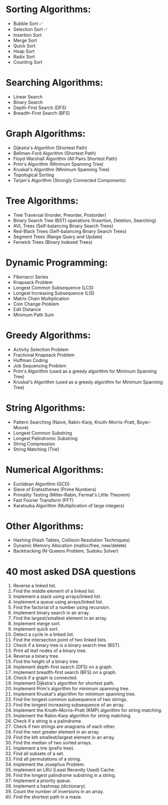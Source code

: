
# Sorting Algorithms:

- Bubble Sort ✅
- Selection Sort ✅
- Insertion Sort
- Merge Sort
- Quick Sort
- Heap Sort
- Radix Sort
- Counting Sort
# Searching Algorithms:

- Linear Search
- Binary Search
- Depth-First Search (DFS)
- Breadth-First Search (BFS)
# Graph Algorithms:

- Dijkstra's Algorithm (Shortest Path)
- Bellman-Ford Algorithm (Shortest Path)
- Floyd-Warshall Algorithm (All Pairs Shortest Path)
- Prim's Algorithm (Minimum Spanning Tree)
- Kruskal's Algorithm (Minimum Spanning Tree)
- Topological Sorting
- Tarjan's Algorithm (Strongly Connected Components)
# Tree Algorithms:

- Tree Traversal (Inorder, Preorder, Postorder)
- Binary Search Tree (BST) operations (Insertion, Deletion, Searching)
- AVL Trees (Self-balancing Binary Search Trees)
- Red-Black Trees (Self-balancing Binary Search Trees)
- Segment Trees (Range Query and Update)
- Fenwick Trees (Binary Indexed Trees)
# Dynamic Programming:

- Fibonacci Series
- Knapsack Problem
- Longest Common Subsequence (LCS)
- Longest Increasing Subsequence (LIS)
- Matrix Chain Multiplication
- Coin Change Problem
- Edit Distance
- Minimum Path Sum
# Greedy Algorithms:

- Activity Selection Problem
- Fractional Knapsack Problem
- Huffman Coding
- Job Sequencing Problem
- Prim's Algorithm (used as a greedy algorithm for Minimum Spanning Tree)
- Kruskal's Algorithm (used as a greedy algorithm for Minimum Spanning Tree)
# String Algorithms:

- Pattern Searching (Naive, Rabin-Karp, Knuth-Morris-Pratt, Boyer-Moore)
- Longest Common Substring
- Longest Palindromic Substring
- String Compression
- String Matching (Trie)
# Numerical Algorithms:

- Euclidean Algorithm (GCD)
- Sieve of Eratosthenes (Prime Numbers)
- Primality Testing (Miller-Rabin, Fermat's Little Theorem)
- Fast Fourier Transform (FFT)
- Karatsuba Algorithm (Multiplication of large integers)
# Other Algorithms:

- Hashing (Hash Tables, Collision Resolution Techniques)
- Dynamic Memory Allocation (malloc/free, new/delete)
- Backtracking (N-Queens Problem, Sudoku Solver)

# 40 most asked DSA questions

1. Reverse a linked list.
2. Find the middle element of a linked list.
3. Implement a stack using arrays/linked list.
4. Implement a queue using arrays/linked list.
5. Find the factorial of a number using recursion.
6. Implement binary search in an array.
7. Find the largest/smallest element in an array.
8. Implement merge sort.
9. Implement quick sort.
10. Detect a cycle in a linked list.
11. Find the intersection point of two linked lists.
12. Check if a binary tree is a binary search tree (BST).
13. Print all leaf nodes of a binary tree.
14. Reverse a binary tree.
15. Find the height of a binary tree.
16. Implement depth-first search (DFS) on a graph.
17. Implement breadth-first search (BFS) on a graph.
18. Check if a graph is connected.
19. Implement Dijkstra's algorithm for shortest path.
20. Implement Prim's algorithm for minimum spanning tree.
21. Implement Kruskal's algorithm for minimum spanning tree.
22. Find the longest common subsequence of two strings.
23. Find the longest increasing subsequence of an array.
24. Implement the Knuth–Morris–Pratt (KMP) algorithm for string matching.
25. Implement the Rabin-Karp algorithm for string matching.
26. Check if a string is a palindrome.
27. Check if two strings are anagrams of each other.
28. Find the next greater element in an array.
29. Find the kth smallest/largest element in an array.
30. Find the median of two sorted arrays.
31. Implement a trie (prefix tree).
32. Find all subsets of a set.
33. Find all permutations of a string.
34. Implement the Josephus Problem.
35. Implement an LRU (Least Recently Used) Cache.
36. Find the longest palindrome substring in a string.
37. Implement a priority queue.
38. Implement a hashmap (dictionary).
39. Count the number of inversions in an array.
40. Find the shortest path in a maze.
